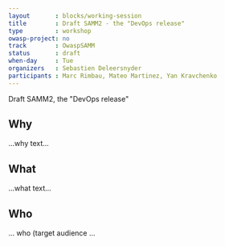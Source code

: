 ```yaml
---
layout       : blocks/working-session
title        : Draft SAMM2 - the "DevOps release"
type         : workshop
owasp-project: no
track        : OwaspSAMM
status       : draft
when-day     : Tue
organizers   : Sebastien Deleersnyder
participants : Marc Rimbau, Mateo Martinez, Yan Kravchenko
---
```


Draft SAMM2, the "DevOps release"

## Why

...why text...

## What

...what text...

## Who

... who (target audience ...
